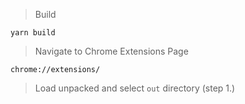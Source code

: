 > Build

```
yarn build
```

> Navigate to Chrome Extensions Page

```
chrome://extensions/
```

> Load unpacked and select `out` directory (step 1.) 
